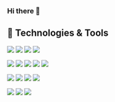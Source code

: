 ### Hi there 👋

## 🔧 Technologies & Tools
![](https://img.shields.io/badge/Code-PHP-informational?style=flat&logo=php&logoColor=white&color=2bbc8a)
![](https://img.shields.io/badge/Code-JavaScript-informational?style=flat&logo=javascript&logoColor=white&color=2bbc8a)
![](https://img.shields.io/badge/Code-HTML-informational?style=flat&logo=html5&logoColor=white&color=2bbc8a)
![](https://img.shields.io/badge/Code-CSS-informational?style=flat&logo=css3&logoColor=white&color=2bbc8a)



![](https://img.shields.io/badge/Framework-LARAVEL-informational?style=flat&logo=laravel&logoColor=white&color=2bbc8a)
![](https://img.shields.io/badge/Framework-ANGULAR-informational?style=flat&logo=angular&logoColor=white&color=2bbc8a)
![](https://img.shields.io/badge/Framework-NODE-informational?style=flat&logo=node&logoColor=white&color=2bbc8a)
![](https://img.shields.io/badge/Framework-IONIC-informational?style=flat&logo=ionic&logoColor=white&color=2bbc8a)
![](https://img.shields.io/badge/Framework-REACT-informational?style=flat&logo=react&logoColor=white&color=2bbc8a)

![](https://img.shields.io/badge/DB-PostgreSQL-informational?style=flat&logo=postgresql&logoColor=white&color=2bbc8a)
![](https://img.shields.io/badge/DB-Mysql-informational?style=flat&logo=mysql&logoColor=white&color=2bbc8a)
![](https://img.shields.io/badge/DB-Mongo-informational?style=flat&logo=mongodb&logoColor=white&color=2bbc8a)
![](https://img.shields.io/badge/Code-ORACLE-informational?style=flat&logo=oracle&logoColor=white&color=2bbc8a)


![](https://img.shields.io/badge/Editor-IntelliJ_IDEA-informational?style=flat&logo=intellij-idea&logoColor=white&color=2bbc8a)
![](https://img.shields.io/badge/Shell-Bash-informational?style=flat&logo=gnu-bash&logoColor=white&color=2bbc8a)
![](https://img.shields.io/badge/Editor-Visual_studio_code-informational?style=flat&logo=visual-studio-code&logoColor=white&color=2bbc8a)


<!--
**ccarch/ccarch** is a ✨ _special_ ✨ repository because its `README.md` (this file) appears on your GitHub profile.

Here are some ideas to get you started:

- 🔭 I’m currently working on ...
- 🌱 I’m currently learning ...
- 👯 I’m looking to collaborate on ...
- 🤔 I’m looking for help with ...
- 💬 Ask me about ...
- 📫 How to reach me: ...
- 😄 Pronouns: ...
- ⚡ Fun fact: ...
-->
